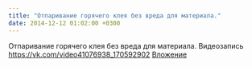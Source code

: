 ```yaml
---
title: "Отпаривание горячего клея без вреда для материала."
date: 2014-12-12 01:02:00 +0300
---
```


Отпаривание горячего клея без вреда для материала.
Видеозапись
<a class="vk-attach" href="https://vk.com/video41076938_170592902">https://vk.com/video41076938_170592902</a>
<a class="vk-attach" href="https://vk.com/video41076938_170592902">Вложение</a>
